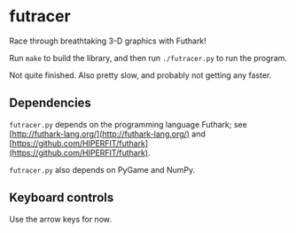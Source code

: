 # futracer

Race through breathtaking 3-D graphics with Futhark!

Run `make` to build the library, and then run `./futracer.py` to run the
program.

Not quite finished.  Also pretty slow, and probably not getting any
faster.


## Dependencies

`futracer.py` depends on the programming language Futhark;
see [http://futhark-lang.org/](http://futhark-lang.org/)
and
[https://github.com/HIPERFIT/futhark](https://github.com/HIPERFIT/futhark).

`futracer.py` also depends on PyGame and NumPy.


## Keyboard controls

Use the arrow keys for now.
